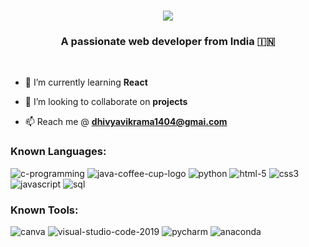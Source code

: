 <h1 align="center">
    <img src="https://readme-typing-svg.herokuapp.com/?font=Righteous&size=35&center=true&vCenter=true&width=500&height=70&duration=4000&lines=Hi+There!+👋;+I'm+Dhivya+!;" />
</h1>

<h3 align="center">A passionate web developer from India 🇮🇳 </h3>

<br/>


- 🌱 I’m currently learning **React**

- 👯 I’m looking to collaborate on **projects**

- 📫 Reach me @ **dhivyavikrama1404@gmai.com**


### Known Languages:

![c-programming](https://img.icons8.com/fluency/48/c-programming.png)
![java-coffee-cup-logo](https://img.icons8.com/color/48/java-coffee-cup-logo--v1.png)
![python](https://img.icons8.com/color/48/python--v1.png)
![html-5](https://img.icons8.com/color/48/html-5--v1.png)
![css3](https://img.icons8.com/color/48/css3.png)
![javascript](https://img.icons8.com/color/48/javascript--v1.png)
![sql](https://img.icons8.com/?size=45&id=QSjnrUKYMnxO&format=png&color=000000)

### Known Tools:
![canva](https://img.icons8.com/ios-filled/50/FFFFFF/canva.png)
![visual-studio-code-2019](https://img.icons8.com/color/48/visual-studio-code-2019.png)
![pycharm](https://img.icons8.com/color/48/pycharm--v1.png)
![anaconda](https://img.icons8.com/?size=48&id=F4uMFPZgS0gt&format=png&color=000000)
